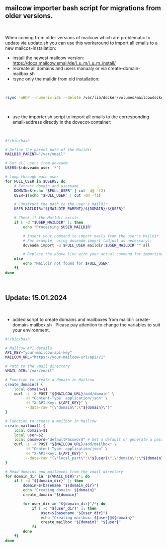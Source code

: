 ## mailcow importer bash script for migrations from older versions.
&nbsp;

When coming from older versions of mailcow which are problematic to update via update.sh you can use this workaround to import all emails to a new mailcos-installation:
&nbsp;

- install the newest mailcow version: https://docs.mailcow.email/de/i_u_m/i_u_m_install/
- recreate all domains and users manualy or via create-domain-mailbox.sh
- rsync only the maildir from old installation:

&nbsp;
```bash
rsync -aHhP --numeric-ids --delete /var/lib/docker/volumes/mailcowdockerized_vmail-vol-1/_data/ root@host:/var/lib/docker/volumes/mailcowdockerized_vmail-vol-1/_data
```
&nbsp;
- use the importer.sh script to import all emails to the corresponding email-address directly in the dovecot-container:

&nbsp;
```bash
#!/bin/bash

# Define the parent path of the Maildir
MAILDIR_PARENT="/var/vmail"

# Get all users from doveadm
USERS=$(doveadm user '*')

# Loop through each user
for FULL_USER in $USERS; do
    # Extract domain and username
    DOMAIN=$(echo "$FULL_USER" | cut -d@ -f2)
    USER=$(echo "$FULL_USER" | cut -d@ -f1)

    # Construct the path to the user's Maildir
    USER_MAILDIR="${MAILDIR_PARENT}/${DOMAIN}/${USER}"

    # Check if the Maildir exists
    if [ -d "$USER_MAILDIR" ]; then
        echo "Processing $USER_MAILDIR"

        # Insert your command to import mails from the user's Maildir
        # For example, using doveadm import (adjust as necessary):
        doveadm import -u $FULL_USER maildir:$USER_MAILDIR "" all

        # Replace the above line with your actual command for importing mails.
    else
        echo "Maildir not found for $FULL_USER"
    fi
done
```

&nbsp;
## Update: 15.01.2024
&nbsp;

- added script to create domains and mailboxes from maildir: create-domain-mailbox.sh
&nbsp;
Please pay attention to change the variables to suit your environment.
&nbsp;

```bash
#!/bin/bash

# Mailcow API details
API_KEY="your-mailcow-api-key"
MAILCOW_URL="https://your-mailcow-url/api/v1"

# Path to the vmail directory
VMAIL_DIR="/var/vmail"

# Function to create a domain in Mailcow
create_domain() {
    local domain=$1
    curl -s -X POST "${MAILCOW_URL}/add/domain" \
         -H "Content-Type: application/json" \
         -H "X-API-Key: ${API_KEY}" \
         --data-raw "{\"domain\":\"${domain}\"}"
}

# Function to create a mailbox in Mailcow
create_mailbox() {
    local domain=$1
    local user=$2
    local password="defaultPassword" # Set a default or generate a password
    curl -s -X POST "${MAILCOW_URL}/add/mailbox" \
         -H "Content-Type: application/json" \
         -H "X-API-Key: ${API_KEY}" \
         --data-raw "{\"local_part\":\"${user}\",\"domain\":\"${domain}\",\"password\":\"${password}\"}"
}

# Read domains and mailboxes from the vmail directory
for domain_dir in "${VMAIL_DIR}"/*; do
    if [ -d "${domain_dir}" ]; then
        domain=$(basename "${domain_dir}")
        echo "Creating domain: ${domain}"
        create_domain "${domain}"

        for user_dir in "${domain_dir}"/*; do
            if [ -d "${user_dir}" ]; then
                user=$(basename "${user_dir}")
                echo "Creating mailbox: ${user}@${domain}"
                create_mailbox "${domain}" "${user}"
            fi
        done
    fi
done
```